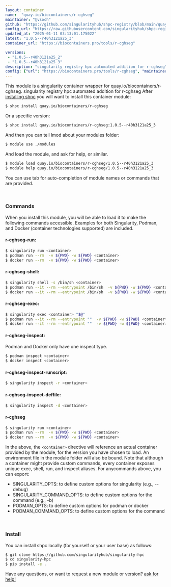 ```yaml
---
layout: container
name:  "quay.io/biocontainers/r-cghseg"
maintainer: "@vsoch"
github: "https://github.com/singularityhub/shpc-registry/blob/main/quay.io/biocontainers/r-cghseg/container.yaml"
config_url: "https://raw.githubusercontent.com/singularityhub/shpc-registry/main/quay.io/biocontainers/r-cghseg/container.yaml"
updated_at: "2025-01-11 03:13:01.175022"
latest: "1.0.5--r40h3121a25_3"
container_url: "https://biocontainers.pro/tools/r-cghseg"

versions:
 - "1.0.5--r40h3121a25_2"
 - "1.0.5--r40h3121a25_3"
description: "singularity registry hpc automated addition for r-cghseg"
config: {"url": "https://biocontainers.pro/tools/r-cghseg", "maintainer": "@vsoch", "description": "singularity registry hpc automated addition for r-cghseg", "latest": {"1.0.5--r40h3121a25_3": "sha256:4f0936e25776b60d63d9bc29d25d976fd9d2afc361b6b8fab3804991da12c27e"}, "tags": {"1.0.5--r40h3121a25_2": "sha256:1993f9015878b21bef065975870a67a93c9c24da944fbc016e06f79de44a939f", "1.0.5--r40h3121a25_3": "sha256:4f0936e25776b60d63d9bc29d25d976fd9d2afc361b6b8fab3804991da12c27e"}, "docker": "quay.io/biocontainers/r-cghseg"}
---
```


This module is a singularity container wrapper for quay.io/biocontainers/r-cghseg.
singularity registry hpc automated addition for r-cghseg
After [installing shpc](#install) you will want to install this container module:


```bash
$ shpc install quay.io/biocontainers/r-cghseg
```

Or a specific version:

```bash
$ shpc install quay.io/biocontainers/r-cghseg:1.0.5--r40h3121a25_3
```

And then you can tell lmod about your modules folder:

```bash
$ module use ./modules
```

And load the module, and ask for help, or similar.

```bash
$ module load quay.io/biocontainers/r-cghseg/1.0.5--r40h3121a25_3
$ module help quay.io/biocontainers/r-cghseg/1.0.5--r40h3121a25_3
```

You can use tab for auto-completion of module names or commands that are provided.

<br>

### Commands

When you install this module, you will be able to load it to make the following commands accessible.
Examples for both Singularity, Podman, and Docker (container technologies supported) are included.

#### r-cghseg-run:

```bash
$ singularity run <container>
$ podman run --rm  -v ${PWD} -w ${PWD} <container>
$ docker run --rm  -v ${PWD} -w ${PWD} <container>
```

#### r-cghseg-shell:

```bash
$ singularity shell -s /bin/sh <container>
$ podman run --it --rm --entrypoint /bin/sh  -v ${PWD} -w ${PWD} <container>
$ docker run --it --rm --entrypoint /bin/sh  -v ${PWD} -w ${PWD} <container>
```

#### r-cghseg-exec:

```bash
$ singularity exec <container> "$@"
$ podman run --it --rm --entrypoint ""  -v ${PWD} -w ${PWD} <container> "$@"
$ docker run --it --rm --entrypoint ""  -v ${PWD} -w ${PWD} <container> "$@"
```

#### r-cghseg-inspect:

Podman and Docker only have one inspect type.

```bash
$ podman inspect <container>
$ docker inspect <container>
```

#### r-cghseg-inspect-runscript:

```bash
$ singularity inspect -r <container>
```

#### r-cghseg-inspect-deffile:

```bash
$ singularity inspect -d <container>
```



#### r-cghseg

```bash
$ singularity run <container>
$ podman run --rm  -v ${PWD} -w ${PWD} <container>
$ docker run --rm  -v ${PWD} -w ${PWD} <container>
```


In the above, the `<container>` directive will reference an actual container provided
by the module, for the version you have chosen to load. An environment file in the
module folder will also be bound. Note that although a container
might provide custom commands, every container exposes unique exec, shell, run, and
inspect aliases. For anycommands above, you can export:

 - SINGULARITY_OPTS: to define custom options for singularity (e.g., --debug)
 - SINGULARITY_COMMAND_OPTS: to define custom options for the command (e.g., -b)
 - PODMAN_OPTS: to define custom options for podman or docker
 - PODMAN_COMMAND_OPTS: to define custom options for the command

<br>

### Install

You can install shpc locally (for yourself or your user base) as follows:

```bash
$ git clone https://github.com/singularityhub/singularity-hpc
$ cd singularity-hpc
$ pip install -e .
```

Have any questions, or want to request a new module or version? [ask for help!](https://github.com/singularityhub/singularity-hpc/issues)